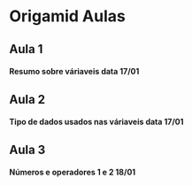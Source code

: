 # Origamid Aulas

## Aula 1 
#### Resumo sobre váriaveis data 17/01

## Aula 2 
#### Tipo de dados usados nas váriaveis data 17/01

## Aula 3
#### Números e operadores 1 e 2 18/01